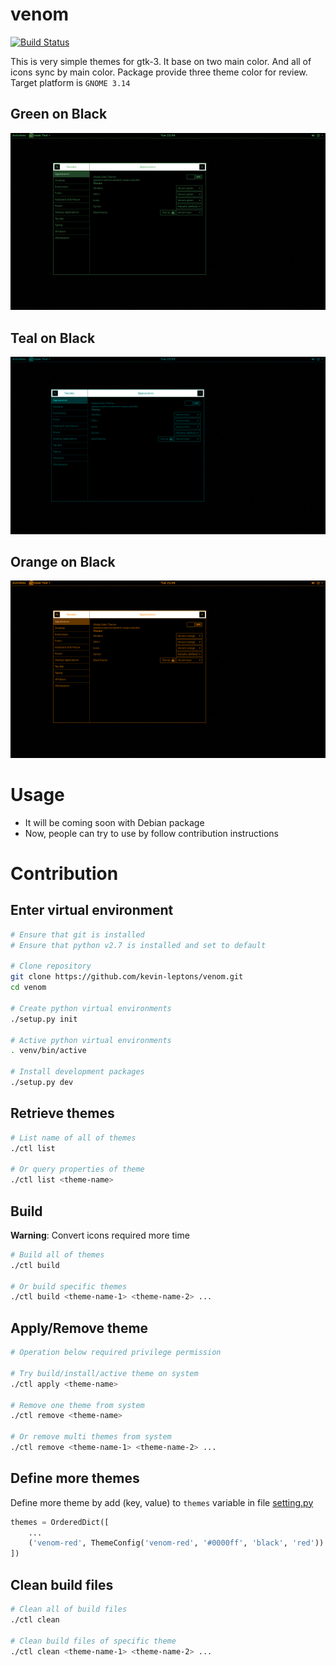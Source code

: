 # venom

[![Build Status](https://travis-ci.org/kevin-leptons/venom.svg?branch=master)](https://travis-ci.org/kevin-leptons/venom)

This is very simple themes for gtk-3. It base on two main color. And all of
icons sync by main color. Package provide three theme color for review. Target platform is `GNOME 3.14`

## Green on Black

![venom-green](asset/venom-green.png)

## Teal on Black

![venom-green](asset/venom-teal.png)

## Orange on Black

![venom-green](asset/venom-orange.png)

# Usage

- It will be coming soon with Debian package
- Now, people can try to use by follow contribution instructions

# Contribution

## Enter virtual environment

```bash
# Ensure that git is installed
# Ensure that python v2.7 is installed and set to default

# Clone repository
git clone https://github.com/kevin-leptons/venom.git
cd venom

# Create python virtual environments
./setup.py init

# Active python virtual environments
. venv/bin/active

# Install development packages
./setup.py dev
```

## Retrieve themes

```bash
# List name of all of themes
./ctl list

# Or query properties of theme
./ctl list <theme-name>
```

## Build

**Warning**: Convert icons required more time

```bash
# Build all of themes
./ctl build

# Or build specific themes
./ctl build <theme-name-1> <theme-name-2> ...
```

## Apply/Remove theme

```bash
# Operation below required privilege permission

# Try build/install/active theme on system
./ctl apply <theme-name>

# Remove one theme from system
./ctl remove <theme-name>

# Or remove multi themes from system
./ctl remove <theme-name-1> <theme-name-2> ...
```

## Define more themes

Define more theme by add (key, value) to `themes` variable in file [setting.py](setting.py)

```python
themes = OrderedDict([
    ...
    ('venom-red', ThemeConfig('venom-red', '#0000ff', 'black', 'red'))
])
```

## Clean build files

```bash
# Clean all of build files
./ctl clean

# Clean build files of specific theme
./ctl clean <theme-name-1> <theme-name-2> ...
```
